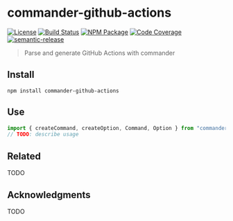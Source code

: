 # commander-github-actions

[![License][]](LICENSE)
[![Build Status]](https://github.com/mshima/commander-github-actions/actions/workflows/ci.yml)
[![NPM Package]](https://npmjs.org/package/commander-github-actions)
[![Code Coverage]](https://codecov.io/gh/mshima/commander-github-actions)
[![semantic-release]](https://github.com/semantic-release/semantic-release)

[license]: https://img.shields.io/badge/UNLICENSED-blue.svg
[build status]: https://github.com/mshima/commander-github-actions/actions/workflows/ci.yml/badge.svg
[npm package]: https://img.shields.io/npm/v/commander-github-actions.svg
[code coverage]: https://codecov.io/gh/mshima/commander-github-actions/branch/master/graph/badge.svg
[semantic-release]: https://img.shields.io/badge/%20%20%F0%9F%93%A6%F0%9F%9A%80-semantic--release-e10079.svg

> Parse and generate GitHub Actions with commander

## Install

```shell
npm install commander-github-actions
```

## Use

```typescript
import { createCommand, createOption, Command, Option } from "commander-github-actions";
// TODO: describe usage
```

## Related

TODO

## Acknowledgments

TODO
